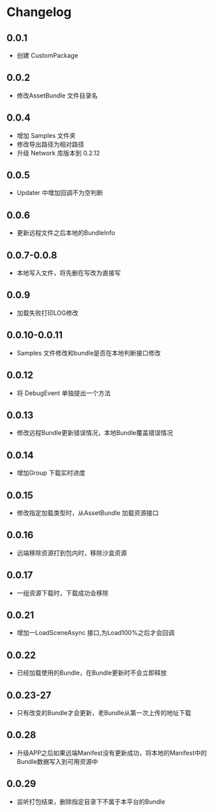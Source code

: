 # Changelog

## 0.0.1
- 创建 CustomPackage

## 0.0.2
- 修改AssetBundle 文件目录名

## 0.0.4
- 增加 Samples 文件夹
- 修改导出路径为相对路径
- 升级 Network 库版本到 0.2.12

## 0.0.5
- Updater 中增加回调不为空判断

## 0.0.6
- 更新远程文件之后本地的BundleInfo

## 0.0.7-0.0.8
- 本地写入文件，将先删在写改为直接写

## 0.0.9
- 加载失败打印LOG修改

## 0.0.10-0.0.11
- Samples 文件修改和bundle是否在本地判断接口修改

## 0.0.12
- 将 DebugEvent 单独提出一个方法

## 0.0.13
- 修改远程Bundle更新错误情况，本地Bundle覆盖错误情况

## 0.0.14
- 增加Group 下载实时进度

## 0.0.15
- 修改指定加载类型时，从AssetBundle 加载资源接口

## 0.0.16
- 远端移除资源打到包内时，移除沙盒资源

## 0.0.17
- 一组资源下载时，下载成功会移除

## 0.0.21
- 增加一LoadSceneAsync 接口,为Load100%之后才会回调

## 0.0.22
- 已经加载使用的Bundle，在Bundle更新时不会立即释放

## 0.0.23-27
- 只有改变的Bundle才会更新，老Bundle从第一次上传的地址下载

## 0.0.28
- 升级APP之后如果远端Manifest没有更新成功，将本地的Manifest中的Bundle数据写入到可用资源中

## 0.0.29
- 监听打包结束，删除指定目录下不属于本平台的Bundle